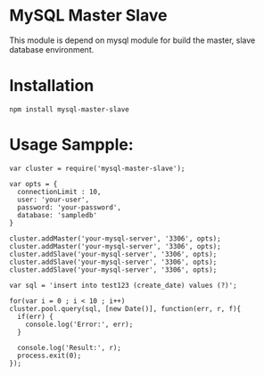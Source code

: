 MySQL Master Slave
====

This module is depend on mysql module for build the master, slave database environment. 

# Installation

```
npm install mysql-master-slave
```

# Usage Sampple:

```
var cluster = require('mysql-master-slave');

var opts = {
  connectionLimit : 10,
  user: 'your-user',
  password: 'your-password',
  database: 'sampledb'
}

cluster.addMaster('your-mysql-server', '3306', opts);
cluster.addMaster('your-mysql-server', '3306', opts);
cluster.addSlave('your-mysql-server', '3306', opts);
cluster.addSlave('your-mysql-server', '3306', opts);
cluster.addSlave('your-mysql-server', '3306', opts);

var sql = 'insert into test123 (create_date) values (?)';

for(var i = 0 ; i < 10 ; i++)
cluster.pool.query(sql, [new Date()], function(err, r, f){
  if(err) {
    console.log('Error:', err);
  }

  console.log('Result:', r);
  process.exit(0);
});
```
